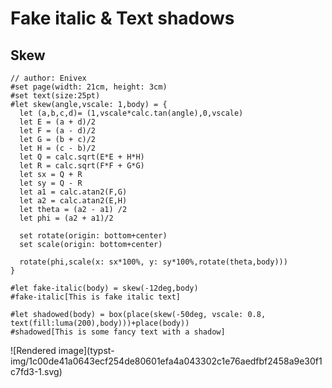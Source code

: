 #  Fake italic & Text shadows

##  Skew

    
    
    // author: Enivex
    #set page(width: 21cm, height: 3cm)
    #set text(size:25pt)
    #let skew(angle,vscale: 1,body) = {
      let (a,b,c,d)= (1,vscale*calc.tan(angle),0,vscale)
      let E = (a + d)/2
      let F = (a - d)/2
      let G = (b + c)/2
      let H = (c - b)/2
      let Q = calc.sqrt(E*E + H*H)
      let R = calc.sqrt(F*F + G*G)
      let sx = Q + R
      let sy = Q - R
      let a1 = calc.atan2(F,G)
      let a2 = calc.atan2(E,H)
      let theta = (a2 - a1) /2
      let phi = (a2 + a1)/2
    
      set rotate(origin: bottom+center)
      set scale(origin: bottom+center)
    
      rotate(phi,scale(x: sx*100%, y: sy*100%,rotate(theta,body)))
    }
    
    #let fake-italic(body) = skew(-12deg,body)
    #fake-italic[This is fake italic text]
    
    #let shadowed(body) = box(place(skew(-50deg, vscale: 0.8, text(fill:luma(200),body)))+place(body))
    #shadowed[This is some fancy text with a shadow]

![Rendered image](typst-
img/1c00de41a0643ecf254de80601efa4a043302c1e76aedfbf2458a9e30f1c7fd3-1.svg)

